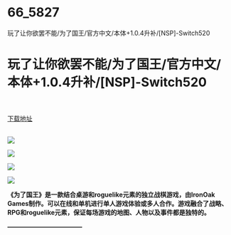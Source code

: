 # 66_5827
玩了让你欲罢不能/为了国王/官方中文/本体+1.0.4升补/[NSP]-Switch520
# 玩了让你欲罢不能/为了国王/官方中文/本体+1.0.4升补/[NSP]-Switch520
 <br/></br>
[下载地址](https://www.switch520.cc/article/5827 "下载地址")
<br/></br>

<p><img src="https://www.switch520.cc/muke_img/upload_art_editor_20210102-1_517a7772ae5be2144ceb9d154bebbcd2.jpg"></p>
<p><img src="https://www.switch520.cc/muke_img/upload_art_editor_20210102-1_5f526d3cb2e99f766fd59a23dde661aa.jpg"></p>
<p><img src="https://www.switch520.cc/muke_img/upload_art_editor_20210102-1_d8c3abda2235beb004ff4a612fe1dc30.jpg"></p>
<p><img src="https://www.switch520.cc/muke_img/upload_art_editor_20210102-1_372d907bf70f8534a212ec2359453952.jpg"></p>
<p><strong>《为了国王》是一款结合桌游和roguelike元素的独立战棋游戏，由IronOak Games制作。可以在线和单机进行单人游戏体验或多人合作。游戏融合了战略、RPG和roguelike元素，保证每场游戏的地图、人物以及事件都是独特的。</strong></p>
<p><strong>————————————</strong></p>
